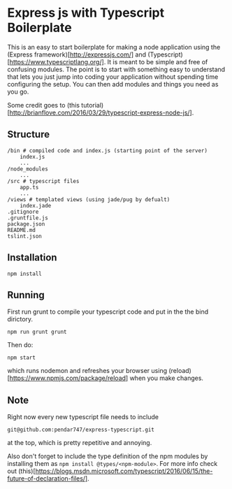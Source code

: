 # Express js with Typescript Boilerplate

This is an easy to start boilerplate for making a node application using the
(Express framework)[http://expressjs.com/] and (Typescript)[https://www.typescriptlang.org/]. 
It is meant to be simple and free of confusing modules. The point is to start with something easy to understand that lets you just jump into coding your application without spending time configuring the setup. You can then add modules and things you need as you go.

Some credit goes to 
(this tutorial)[http://brianflove.com/2016/03/29/typescript-express-node-js/].

## Structure
```
/bin # compiled code and index.js (starting point of the server)
    index.js
    ...
/node_modules
    ...
/src # typescript files
    app.ts
    ...
/views # templated views (using jade/pug by defualt)
    index.jade 
.gitignore
.gruntfile.js
package.json
README.md
tslint.json

```

## Installation

`npm install`

## Running

First run grunt to compile your typescript code and put in the the bind dirictory.

`npm run grunt grunt`

Then do:

`npm start`

which runs nodemon and refreshes your browser using 
(reload)[https://www.npmjs.com/package/reload] when you make changes.

## Note

Right now every new typescript file needs to include
```
git@github.com:pendar747/express-typescript.git
```
at the top, which is pretty repetitive and annoying.

Also don't forget to include the type definition of the npm modules by installing them as `npm install @types/<npm-module>`. For more info check out 
(this)[https://blogs.msdn.microsoft.com/typescript/2016/06/15/the-future-of-declaration-files/].